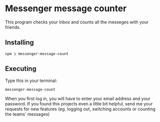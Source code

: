 # Messenger message counter
This program checks your inbox and counts all the messeges with your friends.
## Installing
```shell script
npm i messenger-message-count
```
## Executing
Type this in your terminal:
```
messenger-message-count
```
When you first log in, you will have to enter your email address and your password. If you found this projects even a little bit helpful, send me your requests for new features (eg. logging out, switching accounts or counting the teams' messages)
